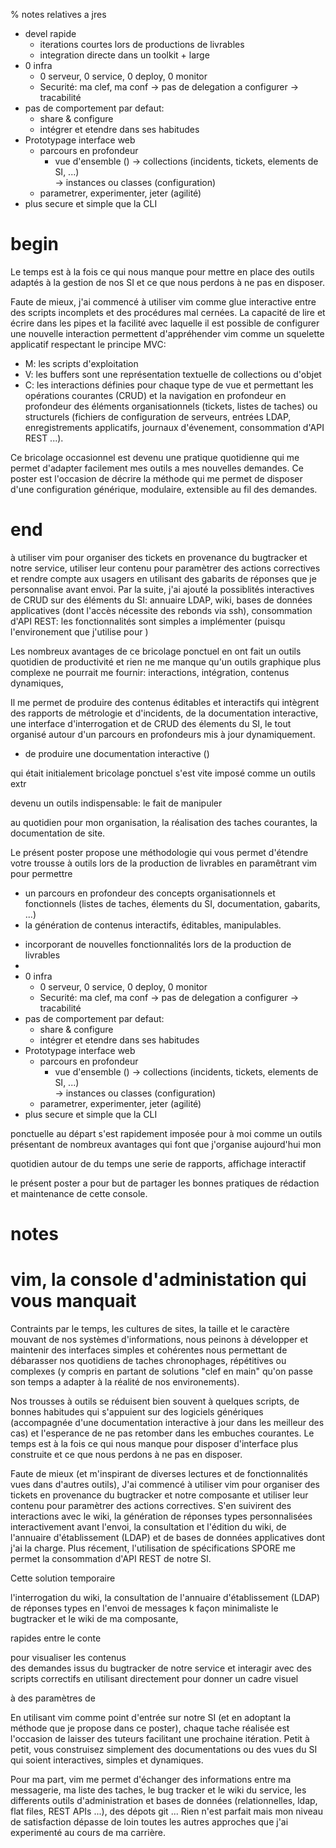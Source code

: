 % notes relatives a jres 

- devel rapide
  - iterations courtes lors de productions de livrables
  - integration directe dans un toolkit + large 
- 0 infra 
  - 0 serveur, 0 service, 0 deploy, 0 monitor
  - Securité: ma clef, ma conf
    -> pas de delegation a configurer 
    -> tracabilité
- pas de comportement par defaut:
  - share & configure
  - intégrer et etendre dans ses habitudes 
- Prototypage interface web 
  - parcours en profondeur
    * vue d'ensemble ()
      -> collections (incidents, tickets, elements de SI, ...)  
      -> instances ou classes (configuration)
  - parametrer, experimenter, jeter (agilité)
- plus secure et simple que la CLI

# begin

Le temps est à la fois ce qui nous manque pour mettre en place des outils
adaptés à la gestion de nos SI et ce que nous perdons à ne pas en disposer.

Faute de mieux, j'ai commencé à utiliser vim comme glue interactive entre des
scripts incomplets et des procédures mal cernées. La capacité de lire et écrire
dans les pipes et la facilité avec laquelle il est possible de configurer une
nouvelle interaction permettent d'appréhender vim comme un squelette applicatif
respectant le principe MVC:

* M: les scripts d'exploitation
* V: les buffers sont une représentation textuelle de collections ou d'objet
* C: les interactions définies pour chaque type de vue et permettant
  les opérations courantes (CRUD) et la navigation en profondeur
  en profondeur des éléments organisationnels (tickets, listes
  de taches) ou structurels (fichiers de configuration de serveurs, entrées
  LDAP, enregistrements applicatifs, journaux d'évenement, consommation d'API
  REST ...).

Ce bricolage occasionnel est devenu une pratique quotidienne qui me permet
d'adapter facilement mes outils a mes nouvelles demandes. Ce poster est
l'occasion de décrire la méthode qui me permet de disposer d'une
configuration générique, modulaire, extensible au fil des demandes.


# end


à utiliser vim pour
organiser des tickets en provenance du bugtracker et notre service,
utiliser leur contenu pour paramètrer des actions correctives et rendre compte
aux usagers en utilisant des gabarits de réponses que je personnalise avant
envoi. Par la suite, j'ai ajouté la possiblités interactives de CRUD sur des
éléments du SI: annuaire LDAP, wiki, bases de données applicatives (dont
l'accès nécessite des rebonds via ssh), consommation d'API REST: les
fonctionnalités sont simples a implémenter (puisqu 
l'environement que j'utilise pour )

Les nombreux avantages de ce bricolage ponctuel en ont fait un outils quotidien
de productivité et rien ne me manque qu'un outils graphique plus complexe ne
pourrait me fournir: interactions, intégration, contenus dynamiques,

Il me permet de produire des contenus éditables et interactifs qui 
intègrent des rapports de métrologie et d'incidents, de la documentation interactive, 
une interface d'interrogation et de CRUD des élements du SI, le tout organisé
autour d'un parcours en profondeurs mis à jour dynamiquement. 

- de produire une documentation interactive ()



qui était initialement bricolage ponctuel s'est vite imposé comme un outils extr

devenu un outils indispensable: le fait de manipuler  






au quotidien pour mon organisation, la réalisation des taches
courantes, la documentation de site.

Le présent poster propose une méthodologie qui vous permet d'étendre votre
trousse à outils lors de la production de livrables en paramêtrant vim 
pour permettre

* un parcours en profondeur des concepts organisationnels et fonctionnels 
  (listes de taches, élements du SI, documentation, gabarits, ...)
* la génération de contenus interactifs, éditables, manipulables.


- incorporant de nouvelles fonctionnalités lors de la production de livrables
- 
- 0 infra 
  - 0 serveur, 0 service, 0 deploy, 0 monitor
  - Securité: ma clef, ma conf
    -> pas de delegation a configurer 
    -> tracabilité
- pas de comportement par defaut:
  - share & configure
  - intégrer et etendre dans ses habitudes 
- Prototypage interface web 
  - parcours en profondeur
    * vue d'ensemble ()
      -> collections (incidents, tickets, elements de SI, ...)  
      -> instances ou classes (configuration)
  - parametrer, experimenter, jeter (agilité)
- plus secure et simple que la CLI




ponctuelle au départ s'est rapidement imposée pour à moi comme un
outils présentant de nombreux avantages qui font que j'organise aujourd'hui mon 

quotidien autour de 
du temps une serie de rapports, affichage interactif 

le présent poster a pour but de partager les bonnes pratiques de rédaction et
maintenance de cette console.

# notes



# vim, la console d'administation qui vous manquait

Contraints par le temps, les cultures de sites, la taille et le caractère
mouvant de nos systèmes d'informations, nous peinons à développer et maintenir
des interfaces simples et cohérentes nous permettant de débarasser nos
quotidiens de taches chronophages, répétitives ou complexes (y compris en
partant de solutions "clef en main" qu'on passe son temps a adapter à la
réalité de nos environements).

Nos trousses à outils se réduisent bien souvent à quelques scripts, de bonnes
habitudes qui s'appuient sur des logiciels génériques (accompagnée d'une
documentation interactive à jour dans les meilleur des cas) et l'esperance de
ne pas retomber dans les embuches courantes. Le temps est à la fois ce qui nous
manque pour disposer d'interface plus construite et ce que nous perdons à ne
pas en disposer.

Faute de mieux (et m'inspirant de diverses lectures et de fonctionnalités vues
dans d'autres outils), J'ai commencé à utiliser vim pour organiser des tickets
en provenance du bugtracker et notre composante et utiliser leur contenu pour
paramètrer des actions correctives. S'en suivirent des interactions avec le
wiki, la génération de réponses types personnalisées interactivement avant
l'envoi, la consultation et l'édition du wiki, de l'annuaire d'établissement
(LDAP) et de bases de données applicatives dont j'ai la charge. Plus récement,
l'utilisation de spécifications SPORE me permet la consommation d'API REST de notre
SI.

Cette solution temporaire 

l'interrogation du wiki, la consultation de
l'annuaire d'établissement (LDAP) de réponses types en l'envoi de messages k
façon minimaliste le bugtracker et le wiki de ma composante, 

rapides entre le conte

pour visualiser les contenus  
des demandes issus du bugtracker de notre service et interagir avec des scripts
correctifs en utilisant directement 
pour donner un cadre visuel


à des paramètres de  

En utilisant vim comme point d'entrée sur notre SI (et en adoptant la méthode
que je propose dans ce poster), chaque tache réalisée est l'occasion de laisser
des tuteurs facilitant une prochaine itération. Petit à petit, vous construisez
simplement des documentations ou des vues du SI qui soient interactives, simples 
et dynamiques.

Pour ma part, vim me permet d'échanger des informations entre ma messagerie, ma
liste des taches, le bug tracker et le wiki du service, les differents outils
d'administration et bases de données (relationnelles, ldap, flat files, REST
APIs ...), des dépots git ... Rien n'est parfait mais mon niveau de
satisfaction dépasse de loin toutes les autres approches que j'ai experimenté
au cours de ma carrière.
